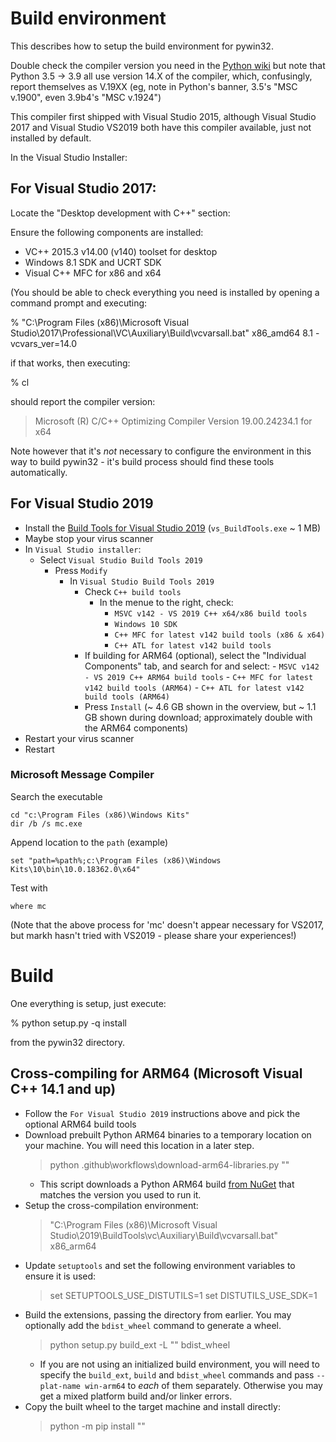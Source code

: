# Build environment

This describes how to setup the build environment for pywin32.

Double check the compiler version you need in the [Python wiki](https://wiki.python.org/moin/WindowsCompilers)
but note that Python 3.5 -> 3.9 all use version 14.X of the compiler, which,
confusingly, report themselves as V.19XX (eg, note in Python's banner,
3.5's "MSC v.1900", even 3.9b4's "MSC v.1924")

This compiler first shipped with Visual Studio 2015, although Visual Studio 2017
and Visual Studio VS2019 both have this compiler available, just not installed
by default.

In the Visual Studio Installer:

## For Visual Studio 2017:

Locate the "Desktop development with C++" section:

Ensure the following components are installed:
* VC++ 2015.3 v14.00 (v140) toolset for desktop
* Windows 8.1 SDK and UCRT SDK
* Visual C++ MFC for x86 and x64

(You should be able to check everything you need is installed by opening a
command prompt and executing:

% "C:\Program Files (x86)\Microsoft Visual Studio\2017\Professional\VC\Auxiliary\Build\vcvarsall.bat" x86_amd64 8.1 -vcvars_ver=14.0

if that works, then executing:

% cl

should report the compiler version:
> Microsoft (R) C/C++ Optimizing Compiler Version 19.00.24234.1 for x64

Note however that it's *not* necessary to configure the environment in this
way to build pywin32 - it's build process should find these tools automatically.

## For Visual Studio 2019
- Install the [Build Tools for Visual Studio 2019](https://visualstudio.microsoft.com/thank-you-downloading-visual-studio/?sku=BuildTools&rel=16#) (`vs_BuildTools.exe` ~ 1 MB)
- Maybe stop your virus scanner
- In `Visual Studio installer`:
  - Select `Visual Studio Build Tools 2019`
    - Press `Modify`
      - In `Visual Studio Build Tools 2019`
        - Check `C++ build tools`
          - In the menue to the right, check:
              - `MSVC v142 - VS 2019 C++ x64/x86 build tools`
              - `Windows 10 SDK`
              - `C++ MFC for latest v142 build tools (x86 & x64)`
              - `C++ ATL for latest v142 build tools`
        - If building for ARM64 (optional), select the "Individual Components" tab, and search for and select:
              - `MSVC v142 - VS 2019 C++ ARM64 build tools`
              - `C++ MFC for latest v142 build tools (ARM64)`
              - `C++ ATL for latest v142 build tools (ARM64)`
        - Press `Install` (~ 4.6 GB shown in the overview, but ~ 1.1 GB shown during download; approximately double with the ARM64 components)
- Restart your virus scanner
- Restart

### Microsoft Message Compiler
Search the executable

    cd "c:\Program Files (x86)\Windows Kits"
    dir /b /s mc.exe

Append location to the `path` (example)

    set "path=%path%;c:\Program Files (x86)\Windows Kits\10\bin\10.0.18362.0\x64"

Test with 

    where mc

(Note that the above process for 'mc' doesn't appear necessary for VS2017, but
markh hasn't tried with VS2019 - please share your experiences!)

# Build

One everything is setup, just execute:

% python setup.py -q install

from the pywin32 directory.

## Cross-compiling for ARM64 (Microsoft Visual C++ 14.1 and up)
- Follow the `For Visual Studio 2019` instructions above and pick the optional ARM64 build tools
- Download prebuilt Python ARM64 binaries to a temporary location on your machine. You will need this location in a later step.
  > python .github\workflows\download-arm64-libraries.py "<temporary path>"
  - This script downloads a Python ARM64 build [from NuGet](https://www.nuget.org/packages/pythonarm64/#versions-tab) that matches the version you used to run it.
- Setup the cross-compilation environment:
  > "C:\Program Files (x86)\Microsoft Visual Studio\2019\BuildTools\vc\Auxiliary\Build\vcvarsall.bat" x86_arm64
- Update `setuptools` and set the following environment variables to ensure it is used:
  > set SETUPTOOLS_USE_DISTUTILS=1
  > set DISTUTILS_USE_SDK=1
- Build the extensions, passing the directory from earlier. You may optionally add the `bdist_wheel` command to generate a wheel.
  > python setup.py build_ext -L "<temporary path from earlier>" bdist_wheel
  - If you are not using an initialized build environment, you will need to specify the `build_ext`, `build` and `bdist_wheel` commands and pass `--plat-name win-arm64` to _each_ of them separately. Otherwise you may get a mixed platform build and/or linker errors.
- Copy the built wheel to the target machine and install directly:
  > python -m pip install "<path to wheel>"
